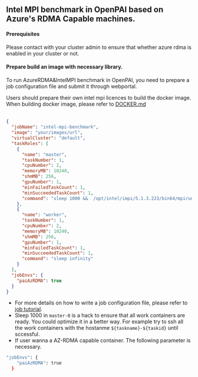 <!--
  Copyright (c) Microsoft Corporation
  All rights reserved.

  MIT License

  Permission is hereby granted, free of charge, to any person obtaining a copy of this software and associated
  documentation files (the "Software"), to deal in the Software without restriction, including without limitation
  the rights to use, copy, modify, merge, publish, distribute, sublicense, and/or sell copies of the Software, and
  to permit persons to whom the Software is furnished to do so, subject to the following conditions:
  The above copyright notice and this permission notice shall be included in all copies or substantial portions of the Software.

  THE SOFTWARE IS PROVIDED *AS IS*, WITHOUT WARRANTY OF ANY KIND, EXPRESS OR IMPLIED, INCLUDING
  BUT NOT LIMITED TO THE WARRANTIES OF MERCHANTABILITY, FITNESS FOR A PARTICULAR PURPOSE AND
  NONINFRINGEMENT. IN NO EVENT SHALL THE AUTHORS OR COPYRIGHT HOLDERS BE LIABLE FOR ANY CLAIM,
  DAMAGES OR OTHER LIABILITY, WHETHER IN AN ACTION OF CONTRACT, TORT OR OTHERWISE, ARISING FROM,
  OUT OF OR IN CONNECTION WITH THE SOFTWARE OR THE USE OR OTHER DEALINGS IN THE SOFTWARE.
-->

## Intel MPI benchmark in OpenPAI based on Azure's RDMA Capable machines.

#### Prerequisites

Please contact with your cluster admin to ensure that whether azure rdma is enabled in your cluster or not.

#### Prepare build an image with necessary library.

To run AzureRDMA&IntelMPI benchmark in OpenPAI, you need to prepare a job configuration file and submit it through webportal.

Users should prepare their own intel mpi licences to build the docker image. When building docker image, please refer to [DOCKER.md](./DOCKER.md)

###### 

```json
{
  "jobName": "intel-mpi-benchmark",
  "image": "your/images/url",
  "virtualCluster": "default",
  "taskRoles": [
    {
      "name": "master",
      "taskNumber": 1,
      "cpuNumber": 2,
      "memoryMB": 10240,
      "shmMB": 256,
      "gpuNumber": 1,
      "minFailedTaskCount": 1,
      "minSucceededTaskCount": 1,
      "command": "sleep 1000 &&  /opt/intel/impi/5.1.3.223/bin64/mpirun -d -hosts worker-0,master-0 -n 2 -ppn 1 -env I_MPI_FABRICS=shm:dapl -env I_MPI_DAPL_PROVIDER=ofa-v2-ib0 /opt/intel/impi/5.1.3.223/bin64/IMB-MPI1"
    },
    {
      "name": "worker",
      "taskNumber": 1,
      "cpuNumber": 2,
      "memoryMB": 10240,
      "shmMB": 256,
      "gpuNumber": 1,
      "minFailedTaskCount": 1,
      "minSucceededTaskCount": 1,
      "command": "sleep infinity"
    }
  ],
  "jobEnvs": {
    "paiAzRDMA": true
  }
}
```

- For more details on how to write a job configuration file, please refer to [job tutorial](../../docs/user/training.md).
- Sleep 1000 in ```master-0``` is a hack to ensure that all work containers are ready. You could optimize it in a better way. For example try to ssh all the work containers with the hostanme ```${taskname}-${taskid}``` until sccessful.
- If user wanna a AZ-RDMA capable container. The following parameter is necessary.

```bash
"jobEnvs": {
    "paiAzRDMA": true
  }
```